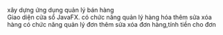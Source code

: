 xây dựng ứng dụng quản lý bán hàng                                                                                                                                   
Giao diện cửa sổ JavaFX.
có chức năng quản lý hàng hóa
thêm sửa xóa hàng 
có chức năng quản lý đơn 
thêm sửa xóa đơn hàng,tính tiền cho đơn 
